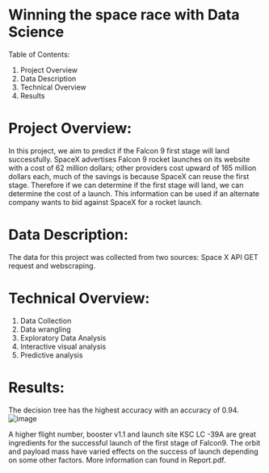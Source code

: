 # Winning the space race with Data Science

Table of Contents:
1. Project Overview
2. Data Description
3. Technical Overview
4. Results

   
# Project Overview:

In this project, we aim to predict if the Falcon 9 first stage will land successfully. SpaceX advertises Falcon 9 rocket launches on its website with a cost of 62 million dollars; other providers cost upward of 165 million dollars each, much of the savings is because SpaceX can reuse the first stage. Therefore if we can determine if the first stage will land, we can determine the cost of a launch. This information can be used if an alternate company wants to bid against SpaceX for a rocket launch. 


# Data Description:

The data for this project was collected from two sources: Space X API GET request and webscraping.


# Technical Overview:
1. Data Collection
2. Data wrangling
3. Exploratory Data Analysis
4. Interactive visual analysis
5. Predictive analysis

# Results:

The decision tree has the highest accuracy with an accuracy of 0.94.
![image](https://github.com/VivianEzeagu/Winning-the-space-race-with-data-science/assets/115571925/ecfb6864-57ef-46ac-ab83-7a77f420144d)


A higher flight number,  booster v1.1 and launch site KSC LC -39A are great ingredients for the successful launch of the first stage of Falcon9. The orbit and payload mass have varied effects on the success of launch depending on some other factors. More information can found in Report.pdf.




